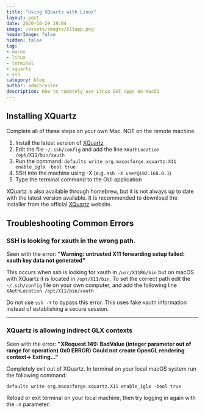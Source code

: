 ```yaml
---
title: "Using XQuartz with Linux"
layout: post
date: 2020-10-29 19:04
image: /assets/images/X11app.png
headerImage: false
hidden: false
tag:
- macos
- linux
- terminal
- xquartz
- ssh
category: blog
author: admchrysler
description: How to remotely use Linux GUI apps on macOS
---
```


## Installing XQuartz

Complete all of these steps on your own Mac. NOT on the remote machine.

1. Install the latest version of [XQuartz](https://www.xquartz.org/)
2. Edit the file `~/.ssh/config` and add the line
  `XAuthLocation /opt/X11/bin/xauth`
3. Run the command: 
  `defaults write org.macosforge.xquartz.X11 enable_iglx -bool true`
4. SSH into the machine using -X (e.g. `ssh -X user@192.168.0.1`)
5. Type the terminal command to the GUI application


XQuartz is also available through homebrew, but it is not always up to date with the latest version available. It is recommended to download the installer from the official [XQuartz](https://www.xquartz.org/) website.

## Troubleshooting Common Errors
### SSH is looking for xauth in the wrong path.
Seen with the error: **"Warning: untrusted X11 forwarding setup failed: xauth key data not generated"**

This occurs when ssh is looking for xauth in `/usr/X11R6/bin` but on macOS with XQuartz it is located in `/opt/X11/bin`. 
To set the correct path edit the `~/.ssh/config` file on your own computer, and add the following line 
  `XAuthLocation /opt/X11/bin/xauth`

Do not use `ssh -Y` to bypass this error. This uses fake xauth information instead of establishing a secure session.

---- 
### XQuartz is allowing indirect GLX contexts
Seen with the error: **"XRequest.149: BadValue (integer parameter out of range for operation) 0x0 ERROR) Could not create OpenGL rendering context-> Exiting..."**

Completely exit out of XQuartz. In terminal on your local macOS system run the following command:

`defaults write org.macosforge.xquartz.X11 enable_iglx -bool true`

Reload or exit terminal on your local machine, then try logging in again with the `-X` parameter. 


